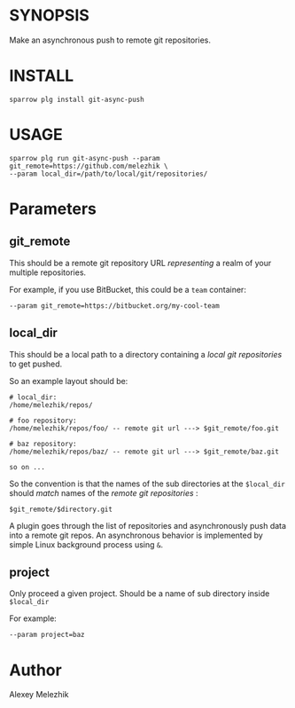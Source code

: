 # SYNOPSIS

Make an asynchronous push to remote git repositories.


# INSTALL

    sparrow plg install git-async-push


# USAGE

    sparrow plg run git-async-push --param git_remote=https://github.com/melezhik \
    --param local_dir=/path/to/local/git/repositories/


# Parameters

## git_remote

This should be a remote git repository URL _representing_ a realm of your multiple repositories.

For example, if you use BitBucket, this could be a `team` container:

    --param git_remote=https://bitbucket.org/my-cool-team

## local_dir

This should be a local path to a directory containing a _local git repositories_ to get pushed.

So an example layout should be:

    # local_dir:
    /home/melezhik/repos/

    # foo repository:
    /home/melezhik/repos/foo/ -- remote git url ---> $git_remote/foo.git

    # baz repository:
    /home/melezhik/repos/baz/ -- remote git url ---> $git_remote/baz.git

    so on ...

So the convention is that the names of the sub directories at the `$local_dir` should _match_ 
names of the _remote git repositories_ :

    $git_remote/$directory.git

A plugin goes through the list of repositories and asynchronously push data into a remote git repos.
An asynchronous behavior is implemented by simple Linux background process using `&`.  

## project

Only proceed a given project. Should be a name of sub directory inside `$local_dir`

For example:

    --param project=baz
    
# Author

Alexey Melezhik

